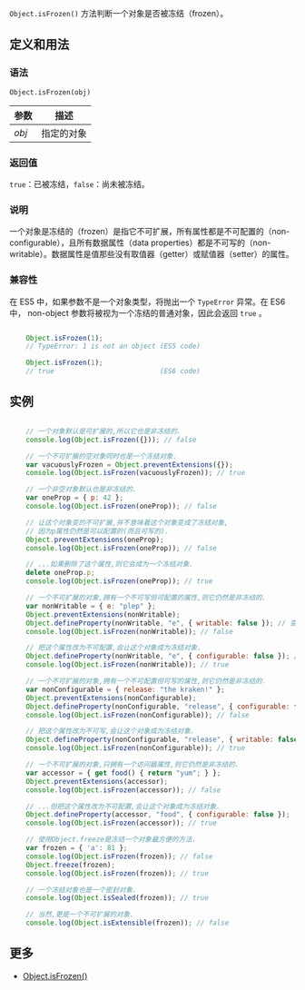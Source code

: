 `Object.isFrozen()` 方法判断一个对象是否被冻结（frozen）。

## 定义和用法

### 语法

`Object.isFrozen(obj)`

| 参数 | 描述 |
| --- | --- |
| _obj_ | 指定的对象 |

### 返回值

`true`：已被冻结，`false`：尚未被冻结。

### 说明

一个对象是冻结的（frozen）是指它不可扩展，所有属性都是不可配置的（non-configurable），且所有数据属性（data properties）都是不可写的（non-writable）。数据属性是值那些没有取值器（getter）或赋值器（setter）的属性。

### 兼容性

在 ES5 中，如果参数不是一个对象类型，将抛出一个 `TypeError` 异常。在 ES6 中， non-object 参数将被视为一个冻结的普通对象，因此会返回 `true` 。

``` javascript

    Object.isFrozen(1);
    // TypeError: 1 is not an object (ES5 code)

    Object.isFrozen(1);
    // true                          (ES6 code)

```

## 实例

``` javascript

    // 一个对象默认是可扩展的,所以它也是非冻结的.
    console.log(Object.isFrozen({})); // false

    // 一个不可扩展的空对象同时也是一个冻结对象.
    var vacuouslyFrozen = Object.preventExtensions({});
    console.log(Object.isFrozen(vacuouslyFrozen)); // true

    // 一个非空对象默认也是非冻结的.
    var oneProp = { p: 42 };
    console.log(Object.isFrozen(oneProp)); // false

    // 让这个对象变的不可扩展,并不意味着这个对象变成了冻结对象,
    // 因为p属性仍然是可以配置的(而且可写的).
    Object.preventExtensions(oneProp);
    console.log(Object.isFrozen(oneProp)); // false

    // ...如果删除了这个属性,则它会成为一个冻结对象.
    delete oneProp.p;
    console.log(Object.isFrozen(oneProp)); // true

    // 一个不可扩展的对象,拥有一个不可写但可配置的属性,则它仍然是非冻结的.
    var nonWritable = { e: "plep" };
    Object.preventExtensions(nonWritable);
    Object.defineProperty(nonWritable, "e", { writable: false }); // 变得不可写
    console.log(Object.isFrozen(nonWritable)); // false

    // 把这个属性改为不可配置,会让这个对象成为冻结对象.
    Object.defineProperty(nonWritable, "e", { configurable: false }); // 变得不可配置
    console.log(Object.isFrozen(nonWritable)); // true

    // 一个不可扩展的对象,拥有一个不可配置但可写的属性,则它仍然是非冻结的.
    var nonConfigurable = { release: "the kraken!" };
    Object.preventExtensions(nonConfigurable);
    Object.defineProperty(nonConfigurable, "release", { configurable: false });
    console.log(Object.isFrozen(nonConfigurable)); // false

    // 把这个属性改为不可写,会让这个对象成为冻结对象.
    Object.defineProperty(nonConfigurable, "release", { writable: false });
    console.log(Object.isFrozen(nonConfigurable)); // true

    // 一个不可扩展的对象,只拥有一个访问器属性,则它仍然是非冻结的.
    var accessor = { get food() { return "yum"; } };
    Object.preventExtensions(accessor);
    console.log(Object.isFrozen(accessor)); // false

    // ...但把这个属性改为不可配置,会让这个对象成为冻结对象.
    Object.defineProperty(accessor, "food", { configurable: false });
    console.log(Object.isFrozen(accessor)); // true

    // 使用Object.freeze是冻结一个对象最方便的方法.
    var frozen = { 'a': 81 };
    console.log(Object.isFrozen(frozen)); // false
    Object.freeze(frozen);
    console.log(Object.isFrozen(frozen)); // true

    // 一个冻结对象也是一个密封对象.
    console.log(Object.isSealed(frozen)); // true

    // 当然,更是一个不可扩展的对象.
    console.log(Object.isExtensible(frozen)); // false

```

## 更多

*   [Object.isFrozen()](https://developer.mozilla.org/zh-CN/docs/Web/JavaScript/Reference/Global_Objects/Object/isFrozen)